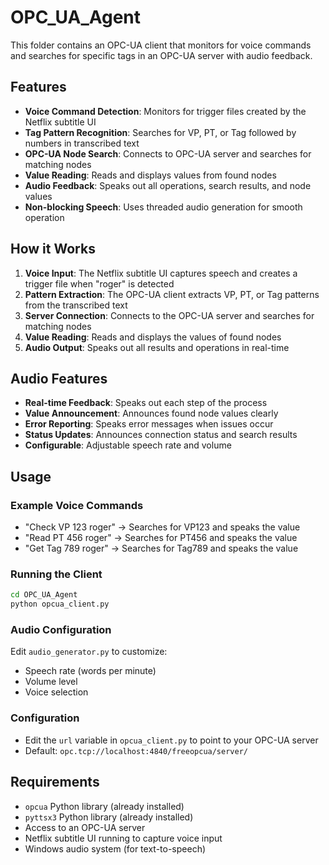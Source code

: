 # OPC_UA_Agent

This folder contains an OPC-UA client that monitors for voice commands and searches for specific tags in an OPC-UA server with audio feedback.

## Features

- **Voice Command Detection**: Monitors for trigger files created by the Netflix subtitle UI
- **Tag Pattern Recognition**: Searches for VP, PT, or Tag followed by numbers in transcribed text
- **OPC-UA Node Search**: Connects to OPC-UA server and searches for matching nodes
- **Value Reading**: Reads and displays values from found nodes
- **Audio Feedback**: Speaks out all operations, search results, and node values
- **Non-blocking Speech**: Uses threaded audio generation for smooth operation

## How it Works

1. **Voice Input**: The Netflix subtitle UI captures speech and creates a trigger file when "roger" is detected
2. **Pattern Extraction**: The OPC-UA client extracts VP, PT, or Tag patterns from the transcribed text
3. **Server Connection**: Connects to the OPC-UA server and searches for matching nodes
4. **Value Reading**: Reads and displays the values of found nodes
5. **Audio Output**: Speaks out all results and operations in real-time

## Audio Features

- **Real-time Feedback**: Speaks out each step of the process
- **Value Announcement**: Announces found node values clearly
- **Error Reporting**: Speaks error messages when issues occur
- **Status Updates**: Announces connection status and search results
- **Configurable**: Adjustable speech rate and volume

## Usage

### Example Voice Commands
- "Check VP 123 roger" → Searches for VP123 and speaks the value
- "Read PT 456 roger" → Searches for PT456 and speaks the value
- "Get Tag 789 roger" → Searches for Tag789 and speaks the value

### Running the Client
```bash
cd OPC_UA_Agent
python opcua_client.py
```

### Audio Configuration
Edit `audio_generator.py` to customize:
- Speech rate (words per minute)
- Volume level
- Voice selection

### Configuration
- Edit the `url` variable in `opcua_client.py` to point to your OPC-UA server
- Default: `opc.tcp://localhost:4840/freeopcua/server/`

## Requirements
- `opcua` Python library (already installed)
- `pyttsx3` Python library (already installed)
- Access to an OPC-UA server
- Netflix subtitle UI running to capture voice input
- Windows audio system (for text-to-speech) 